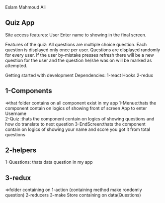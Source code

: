 Eslam Mahmoud Ali

Quiz App
-------------

Site access features:
User Enter name to showing in the final screen.



Features of the quiz:
All questions are multiple choice question.
Each question is displayed only once per user.
Questions are displayed randomly for every user.
If the user by-mistake presses refresh  there will be a new question for the user and the question he/she was on will be marked as attempted.

Getting started with development
Dependencies:
1-react Hooks
2-redux 



1-Components
-------------
=>that folder contains on all component exist in my app
    1-Menue:thats the component contain on logics of showing front of screen App to enter Username  
    2-Quiz :thats the component contain on logics of showing questions and how do translate to next question 
    3-EndScreen:thats the component contain on logics of showing your name and score you got it from total questions


2-helpers
-------------
1-Questions:  thats data question in my app

3-redux
-------------
=>folder containing on 
1-action (containing method make rondomly question)
2-reducers 
3-make Store containing on data(Questions)



